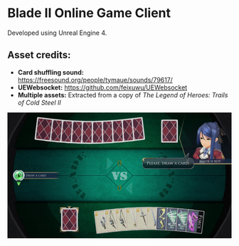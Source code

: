 # Blade II Online Game Client

Developed using Unreal Engine 4.

## Asset credits:

- **Card shuffling sound:** https://freesound.org/people/tymaue/sounds/79617/
- **UEWebsocket:** https://github.com/feixuwu/UEWebsocket
- **Multiple assets:** Extracted from a copy of *The Legend of Heroes: Trails of Cold Steel II*

![Draw A Card](/Repository/Images/please-draw-a-card.jpg)